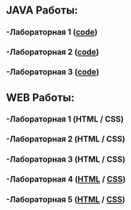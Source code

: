 # JAVA Работы:
## -Лабораторная 1 ([code](https://github.com/Kemegggg/New-Web/blob/main/lab_n1.js))

## -Лабораторная 2 ([code](https://github.com/Kemegggg/New-Web/blob/main/lab2_ppv.js))

## -Лабораторная 3 ([code](https://github.com/Kemegggg/New-Web/blob/main/lab3_ppv.js))

# WEB Работы:
## -Лабораторная 1 (HTML / CSS)

## -Лабораторная 2 (HTML / CSS)

## -Лабораторная 3 (HTML / CSS)

## -Лабораторная 4 ([HTML](https://github.com/Kemegggg/New-Web/blob/main/index.html) / [CSS](https://github.com/Kemegggg/New-Web/blob/main/style.css))

## -Лабораторная 5 ([HTML](https://github.com/Kemegggg/New-Web/blob/main/index1.html) / [CSS](https://github.com/Kemegggg/New-Web/blob/main/style2.css))


